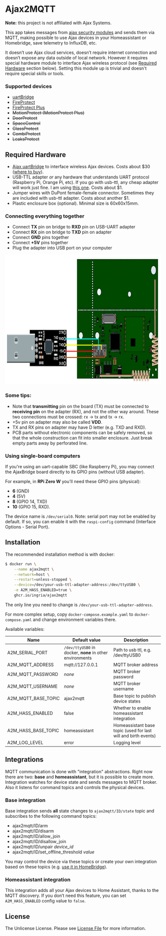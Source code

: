 # Ajax2MQTT

**Note:** this project is not affiliated with Ajax Systems.

This app takes messages from [ajax security modules](https://ajax.systems) and sends them via MQTT, making possible to use Ajax devices in your Homeassistant or Homebridge, save telemetry to InfluxDB, etc.

It doesn’t use Ajax cloud services, doesn’t require internet connection and doesn’t expose any data outside of local network. However it requires special hardware module to interface Ajax wireless protocol (see [Required Hardware](#required-hardware) section below). Setting this module up is trivial and doesn't require special skills or tools.

### Supported devices
- [uartBridge](https://ajax.systems/products/uartbridge)
- [FireProtect](https://ajax.systems/products/fireprotect)
- [FireProtect Plus](https://ajax.systems/products/fireprotectplus)
- ~~MotionProtect (MotionProtect Plus)~~
- ~~DoorProtect~~
- ~~SpaceControl~~
- ~~GlassProtect~~
- ~~CombiProtect~~
- ~~LeaksProtect~~

## Required Hardware
- [Ajax uartBridge](https://ajax.systems/products/uartbridge) to interface wireless Ajax devices. Costs about $30 ([where to buy](https://ajax.systems/where-to-buy)).
- USB-TTL adapter *or* any hardware that understands UART protocol (Raspberry Pi, Orange Pi, etc). If you go with usb-ttl, any cheap adapter will work just fine. I am using [this one](https://a.aliexpress.com/_mscVzYx). Costs about $1.
- Jumper wires with DuPont female-female connector. Sometimes they are included with usb-ttl adapter. Costs about another $1.
- Plastic enclosure box (optional). Minimal size is 60x60x15mm.

### Connecting everything together
- Connect **TX** pin on bridge to **RXD** pin on USB-UART adapter
- Connect **RX** pin on bridge to **TXD** pin on adapter
- Connect **GND** pins together
- Connect **+5V** pins together
- Plug the adapter into USB port on your computer

<img src="./schematics.jpg" height="419">

### Some tips:
- Note that **transmitting** pin on the board (TX) must be connected to **receiving pin** on the adapter (RX), and not the other way around. These two connections must be crossed: rx -> tx and tx -> rx.
- +5v pin on adapter may also be called **VDD**.
- TX and RX pins on adapter may have D letter (e.g. TXD and RXD).
- PCB parts without electronic components can be safely removed, so that the whole construction can fit into smaller enclosure. Just break empty parts away by perforated line.

### Using single-board computers
If you're using an uart-capable SBC (like Raspberry Pi), you may connect the AjaxBridge board directly to its GPIO pins (without USB adapter).

For example, in **RPi Zero W** you'll need these GPIO pins (physical):

- **6** (GND)
- **4** (5V)
- **8** (GPIO 14, TXD)
- **10** (GPIO 15, RXD).

The device name is `/dev/serial0`. Note: serial port may not be enabled by default. If so, you can enable it with the `raspi-config` command (Interface Options - Serial Port). 

## Installation
The recommended installation method is with docker:

```bash
$ docker run \
    --name ajax2mqtt \
    --network=host \
    --restart=unless-stopped \
    --device=/dev/your-usb-ttl-adapter-address:/dev/ttyUSB0 \
    -e A2M_HASS_ENABLED=true \
    ghcr.io/ingria/ajax2mqtt
```

The only line you need to change is `/dev/your-usb-ttl-adapter-address`.

For more complex setup, copy `docker-compose.example.yaml` to `docker-compose.yaml` and change environment variables there.

Available variables:

| Name | Default value | Description |
| ---- | ---- | ---- |
| A2M_SERIAL_PORT | `/dev/ttyUSB0` in docker, **none** in other environments | Path to usb ttl, e.g. /dev/ttyUSB0 |
| A2M_MQTT_ADDRESS | mqtt://127.0.0.1 | MQTT broker address |
| A2M_MQTT_PASSWORD | _none_ | MQTT broker password |
| A2M_MQTT_USERNAME | _none_ | MQTT broker username |
| A2M_MQTT_BASE_TOPIC| ajax2mqtt | Base topic to publish device states |
| A2M_HASS_ENABLED | false | Whether to enable homeassistant integration |
| A2M_HASS_BASE_TOPIC | homeassistant | Homeassistant base topic (used for last will and birth events) |
| A2M_LOG_LEVEL | error | Logging level |

## Integrations
MQTT communication is done with "integration" abstractions. Right now there are two: **base** and **homeassistant**, but it is possible to create more. Integration watches for device state and sends messages to MQTT broker. Also it listens for command topics and controls the physical devices.

### Base integration
Base integration sends **all** state changes to `ajax2mqtt/ID/state` topic and subscribes to the following command topics:

- ajax2mqtt/ID/arm
- ajax2mqtt/ID/disarm
- ajax2mqtt/ID/allow_join
- ajax2mqtt/ID/disallow_join
- ajax2mqtt/ID/unpair _device_id_
- ajax2mqtt/ID/set_offline_threshold _value_

You may control the device via these topics or create your own integration based on these topics (e.g. [use it in HomeBridge](https://github.com/arachnetech/homebridge-mqttthing/tree/master)).

### Homeassistant integration
This integration adds all your Ajax devices to Home Assistant, thanks to the MQTT discovery. If you don’t need this feature, you can set `A2M_HASS_ENABLED` config value to `false`.

## License
The Unlicense License. Please see [License File](LICENSE.md) for more information.
